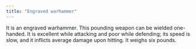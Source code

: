 ```yaml
---
title: "Engraved warhammer"
---
```


It is an engraved warhammer. This pounding weapon can be wielded
one-handed. It is excellent while attacking and poor while defending;
its speed is slow, and it inflicts average damage upon hitting. It
weighs six pounds.